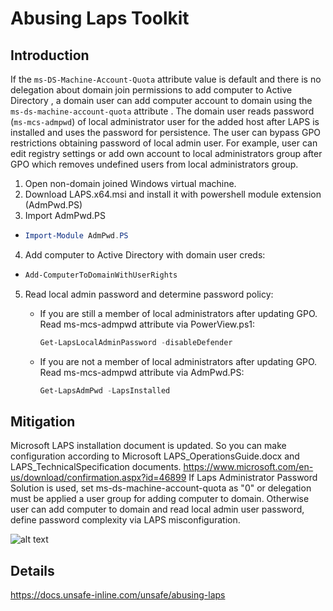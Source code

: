 # Abusing Laps Toolkit

## Introduction
If the ```ms-DS-Machine-Account-Quota``` attribute value is default and there is no delegation about domain join permissions to add computer to Active Directory , a domain user can add computer account to domain using the ```ms-ds-machine-account-quota``` attribute .  The domain user reads password (```ms-mcs-admpwd```) of local administrator user for the added host after LAPS is installed and uses the password for persistence. The user can bypass GPO restrictions obtaining password of local admin user. For example, user can edit registry settings or add own account to local administrators group after GPO which removes undefined users from local administrators group.

1. Open non-domain joined Windows virtual machine.
2. Download LAPS.x64.msi and install it with powershell module extension (AdmPwd.PS)
3. Import AdmPwd.PS 
* ```powershell
  Import-Module AdmPwd.PS
  ```
4. Add computer to Active Directory with domain user creds:
* ```powershell
  Add-ComputerToDomainWithUserRights
  ```

5. Read local admin password and determine password policy:
   * If you are still a member of local administrators after updating GPO.  
   Read ms-mcs-admpwd attribute via PowerView.ps1:   
     ```powershell
     Get-LapsLocalAdminPassword -disableDefender
     ```

   * If you are not a member of local administrators after updating GPO.  
   Read ms-mcs-admpwd attribute via AdmPwd.PS:   
     ```powershell
     Get-LapsAdmPwd -LapsInstalled
     ```


## Mitigation
Microsoft LAPS installation document is updated. So you can make configuration according to Microsoft LAPS_OperationsGuide.docx and LAPS_TechnicalSpecification documents. https://www.microsoft.com/en-us/download/confirmation.aspx?id=46899
If Laps Administrator Password Solution is used, set ms-ds-machine-account-quota as "0" or delegation must be applied a user group for adding computer to domain. Otherwise user can add computer to domain and read local admin user password, define password complexity via LAPS misconfiguration. 

![alt text](https://github.com/passtheticket/Abusing_Laps_Toolkit/blob/main/laps_operations_guide.PNG)

## Details
https://docs.unsafe-inline.com/unsafe/abusing-laps
